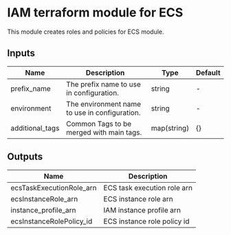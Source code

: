 # IAM terraform module for ECS

This module creates roles and policies for ECS module.
## Inputs
| Name | Description | Type | Default |
|-|-|-|-|
| prefix_name | The prefix name to use in configuration. | string |-|
| environment | The environment name to use in configuration. | string |-|
| additional_tags | Common Tags to be merged with main tags. | map(string) | {} |

## Outputs
| Name | Description |
|-|-|
| ecsTaskExecutionRole_arn | ECS task execution role arn |
| ecsInstanceRole_arn | ECS instance role arn |
| instance_profile_arn | IAM instance profile arn |
| ecsInstanceRolePolicy_id | ECS instance role policy id |
